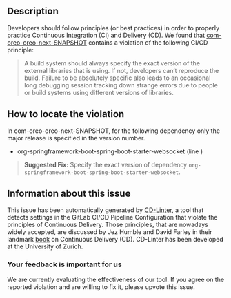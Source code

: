 
## Description
Developers should follow principles (or best practices) in order to properly practice Continuous Integration (CI) and Delivery (CD).
We found that [com-oreo-oreo-next-SNAPSHOT](https://gitlab.com/seriyalexandrov/OREO/blob/master/.gitlab-ci.yml) contains a violation of the following CI/CD principle:

> A build system should always specify the exact version of the external libraries that is using.
If not, developers can’t reproduce the build. Failure to be absolutely specific also leads to an occasional long debugging session tracking down strange errors due to people or build systems using different versions of libraries.

## How to locate the violation

In com-oreo-oreo-next-SNAPSHOT, for the following dependency only the major release is specified in the version number.

* org-springframework-boot-spring-boot-starter-websocket (line )

> **Suggested Fix:** Specify the exact version of dependency `org-springframework-boot-spring-boot-starter-websocket`.

## Information about this issue

This issue has been automatically generated by [CD-Linter](https://gitlab.com/Jancso/configuration-analytics), a tool that detects settings in the GitLab CI/CD Pipeline Configuration that violate the principles of Continuous Delivery. Those principles, that are nowadays widely accepted, are discussed by Jez Humble and David Farley in their landmark [book](https://www.oreilly.com/library/view/continuous-delivery-reliable/9780321670250/) on Continuous Delivery (CD). CD-Linter has been developed at the University of Zurich.

### Your feedback is important for us
We are currently evaluating the effectiveness of our tool. If you agree on the reported violation and are willing to fix it, please upvote this issue.